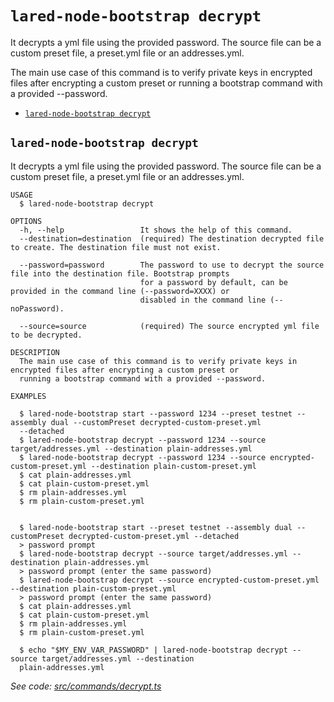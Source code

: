`lared-node-bootstrap decrypt`
==========================

It decrypts a yml file using the provided password. The source file can be a custom preset file, a preset.yml file or an addresses.yml.

The main use case of this command is to verify private keys in encrypted files after encrypting a custom preset or running a bootstrap command with a provided --password.

* [`lared-node-bootstrap decrypt`](#lared-node-bootstrap-decrypt)

## `lared-node-bootstrap decrypt`

It decrypts a yml file using the provided password. The source file can be a custom preset file, a preset.yml file or an addresses.yml.

```
USAGE
  $ lared-node-bootstrap decrypt

OPTIONS
  -h, --help                 It shows the help of this command.
  --destination=destination  (required) The destination decrypted file to create. The destination file must not exist.

  --password=password        The password to use to decrypt the source file into the destination file. Bootstrap prompts
                             for a password by default, can be provided in the command line (--password=XXXX) or
                             disabled in the command line (--noPassword).

  --source=source            (required) The source encrypted yml file to be decrypted.

DESCRIPTION
  The main use case of this command is to verify private keys in encrypted files after encrypting a custom preset or 
  running a bootstrap command with a provided --password.

EXAMPLES

  $ lared-node-bootstrap start --password 1234 --preset testnet --assembly dual --customPreset decrypted-custom-preset.yml 
  --detached
  $ lared-node-bootstrap decrypt --password 1234 --source target/addresses.yml --destination plain-addresses.yml
  $ lared-node-bootstrap decrypt --password 1234 --source encrypted-custom-preset.yml --destination plain-custom-preset.yml
  $ cat plain-addresses.yml
  $ cat plain-custom-preset.yml
  $ rm plain-addresses.yml
  $ rm plain-custom-preset.yml
        

  $ lared-node-bootstrap start --preset testnet --assembly dual --customPreset decrypted-custom-preset.yml --detached
  > password prompt
  $ lared-node-bootstrap decrypt --source target/addresses.yml --destination plain-addresses.yml
  > password prompt (enter the same password)
  $ lared-node-bootstrap decrypt --source encrypted-custom-preset.yml --destination plain-custom-preset.yml
  > password prompt (enter the same password)
  $ cat plain-addresses.yml
  $ cat plain-custom-preset.yml
  $ rm plain-addresses.yml
  $ rm plain-custom-preset.yml

  $ echo "$MY_ENV_VAR_PASSWORD" | lared-node-bootstrap decrypt --source target/addresses.yml --destination 
  plain-addresses.yml
```

_See code: [src/commands/decrypt.ts](https://github.com/lared-association/lared-node-bootstrap/blob/master/src/commands/decrypt.ts)_
